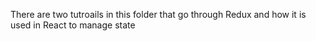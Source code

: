 There are two tutroails in this folder that go through Redux and how it is used in React to manage state 